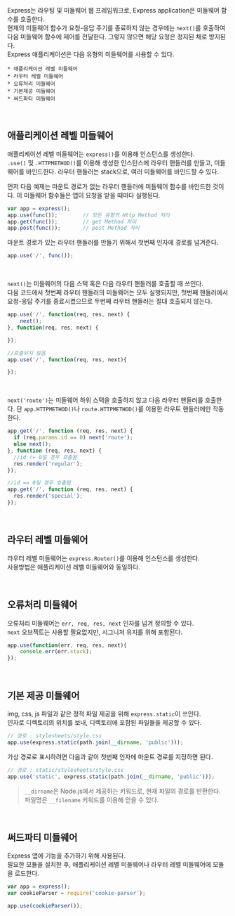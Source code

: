 Express는 라우팅 및 미들웨어 웹 프레임워크로, Express application은 미들웨어 함수를 호출한다.   
현재의 미들웨어 함수가 요청-응답 주기를 종료하지 않는 경우에는 `next()`를 호출하여 다음 미들웨어 함수에 제어를 전달한다. 그렇지 않으면 해당 요청은 정지된 채로 방지된다.  
Express 애플리케이션은 다음 유형의 미들웨어를 사용할 수 있다.
    
    * 애플리케이션 레벨 미들웨어
    * 라우터 레벨 미들웨어
    * 오류처리 미들웨어
    * 기본제공 미들웨어
    * 써드파티 미들웨어 

<br/>  

## 애플리케이션 레벨 미들웨어  

애플리케이션 레벨 미들웨어는 `express()`를 이용해 인스턴스를 생성한다.  
`.use()` 및 `.HTTPMETHOD()`를 이용해 생성한 인스턴스에 라우터 핸들러를 만들고, 미들웨어를 바인드한다. 라우터 핸들러는 stack으로, 여러 미들웨어를 바인드할 수 있다.    

먼저 다음 예제는 마운트 경로가 없는 라우터 핸들러에 미들웨어 함수를 바인드한 것이다. 이 미들웨어 함수들은 앱이 요청을 받을 때마다 실행된다.       

```js
var app = express();    
app.use(func());        // 모든 유형의 Http Method 처리 
app.get(func());        // get Method 처리
app.post(func());       // post Method 처리
```
마운트 경로가 있는 라우터 핸들러를 만들기 위해서 첫번째 인자에 경로를 넘겨준다. 
```js
app.use('/', func()); 
```
<br/>  

`next()`는 미들웨어의 다음 스택 혹은 다음 라우터 핸들러를 호출할 때 쓰인다.   
다음 코드에서 첫번째 라우터 핸들러의 미들웨어는 모두 실행되지만, 첫번째 핸들러에서 요청-응답 주기를 종료시켰으므로 두번째 라우터 핸들러는 절대 호출되지 않는다.

```js
app.use('/', function(req, res, next) {
    next();
}, function(req, res, next) {

});

//호출되지 않음
app.use('/', function(req, res, next){

});
```
<br/>  

`next('route')`는 미들웨어 하위 스택을 호출하지 않고 다음 라우터 핸들러를 호출한다. 단 `app.HTTPMETHOD()`나 `route.HTTPMETHOD()`를 이용한 라우트 핸들러에만 작동한다. 

```js
app.get('/', function (req, res, next) {
  if (req.params.id == 0) next('route');
  else next();
}, function (req, res, next) {
  //id != 0일 경우 호출됨
  res.render('regular');
});

//id == 0일 경우 호출됨
app.get('/', function (req, res, next) {
  res.render('special');
});
``` 
<br/>  

## 라우터 레벨 미들웨어
라우터 레벨 미들웨어는 `express.Router()`를 이용해 인스턴스를 생성한다.   
사용방법은 애플리케이션 레벨 미들웨어와 동일하다. 

<br/>    

## 오류처리 미들웨어
오류처리 미들웨어는 `err, req, res, next` 인자를 넘겨 정의할 수 있다.   
`next` 오브젝트는 사용할 필요없지만, 시그니처 유지를 위해 포함된다. 
```js 
app.use(function(err, req, res, next){
    console.err(err.stack);
});
```

<br/>  

## 기본 제공 미들웨어  
img, css, js 파일과 같은 정적 파일 제공을 위해 `express.static`이 쓰인다.   
인자로 디렉토리의 위치를 보내, 디렉토리에 포함된 파일들을 제공할 수 있다. 
```js
// 경로 : stylesheets/style.css
app.use(express.static(path.join(__dirname, 'public'))); 
```
가상 경로로 표시하려면 다음과 같이 첫번째 인자에 마운트 경로를 지정하면 된다. 
```js
// 경로 : static/stylesheets/style.css
app.use('static', express.static(path.join(__dirname, 'public'))); 
```
> `__dirname`은 Node.js에서 제공하는 키워드로, 현재 파일의 경로를 반환한다.   
파일명은 `__filename` 키워드를 이용해 얻을 수 있다.

<br/>  

## 써드파티 미들웨어
Express 앱에 기능을 추가하기 위해 사용된다.   
필요한 모듈을 설치한 후, 애플리케이션 레벨 미들웨어나 라우터 레벨 미들웨어에 모듈을 로드한다. 

```js
var app = express();
var cookieParser = require('cookie-parser');

app.use(cookieParser()); 
```